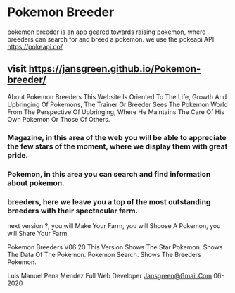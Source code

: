 # Pokemon Breeder

pokemon breeder is an app geared towards raising pokemon, where breeders can search for and breed a pokemon. we use the pokeapi API https://pokeapi.co/

## visit https://jansgreen.github.io/Pokemon-breeder/

About Pokemon Breeders
This Website Is Oriented To The Life, Growth And Upbringing Of Pokemons, The Trainer Or Breeder Sees The Pokemon World From The Perspective Of Upbringing, Where He Maintains The Care Of His Own Pokemon Or Those Of Others.


### Magazine, in this area of ​​the web you will be able to appreciate the few stars of the moment, where we display them with great pride.

### Pokemon, in this area you can search and find information about pokemon.

### breeders, here we leave you a top of the most outstanding breeders with their spectacular farm.

next version ?, you will Make Your Farm, you will Shoose A Pokemon, you will Share Your Farm.

Pokemon Breeders V06.20
This Version Shows The Star Pokemon.
Shows The Data Of The Pokemon.
Pokemon Search.
Shows The Breeders Pokemon.

Luis Manuel Pena Mendez
Full Web Developer
Jansgreen@Gmail.Com
  06-2020